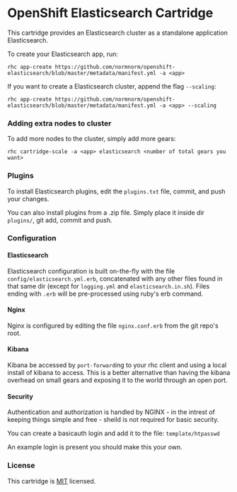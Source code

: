 OpenShift Elasticsearch Cartridge
=================================
This cartridge provides an Elasticsearch cluster as a standalone application Elasticsearch.

To create your Elasticsearch app, run:

    rhc app-create https://github.com/normnorm/openshift-elasticsearch/blob/master/metadata/manifest.yml -a <app>

If you want to create a Elasticsearch cluster, append the flag `--scaling`:

    rhc app-create https://github.com/normnorm/openshift-elasticsearch/blob/master/metadata/manifest.yml -a <app> --scaling

### Adding extra nodes to cluster
To add more nodes to the cluster, simply add more gears:

    rhc cartridge-scale -a <app> elasticsearch <number of total gears you want>

### Plugins
To install Elasticsearch plugins, edit the `plugins.txt` file, commit, and push your changes.

You can also install plugins from a .zip file. Simply place it inside dir `plugins/`, git add, commit and push.

### Configuration

#### Elasticsearch
Elasticsearch configuration is built on-the-fly with the file `config/elasticsearch.yml.erb`, concatenated with any other files found in that same dir (except for `logging.yml` and `elasticsearch.in.sh`). Files ending with `.erb` will be pre-processed using ruby's erb command.

#### Nginx
Nginx is configured by editing the file `nginx.conf.erb` from the git repo's root.

#### Kibana
Kibana be accessed by `port-forward`ing to your rhc client and using a local install of kibana to access.  This is a better alternative than having the kibana overhead on small gears and exposing it to the world through an open port. 

#### Security

Authentication and authorization is handled by NGINX - in the intrest of keeping things simple and free - sheild is not required for basic security.

You can create a basicauth login and add it to the file:
`template/htpasswd`

An example login is present you should make this your own.


### License
This cartridge is [MIT](http://opensource.org/licenses/MIT) licensed.
